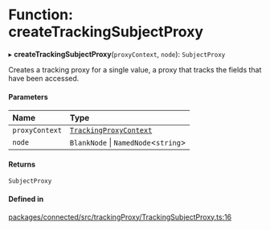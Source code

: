 # Function: createTrackingSubjectProxy

▸ **createTrackingSubjectProxy**(`proxyContext`, `node`): `SubjectProxy`

Creates a tracking proxy for a single value, a proxy that tracks the fields
that have been accessed.

#### Parameters

| Name | Type |
| :------ | :------ |
| `proxyContext` | [`TrackingProxyContext`](../classes/TrackingProxyContext.md) |
| `node` | `BlankNode` \| `NamedNode`\<`string`\> |

#### Returns

`SubjectProxy`

#### Defined in

[packages/connected/src/trackingProxy/TrackingSubjectProxy.ts:16](https://github.com/o-development/ldo/blob/2085e12f9f1a1b9db0429a041343e0568e3bede9/packages/connected/src/trackingProxy/TrackingSubjectProxy.ts#L16)
